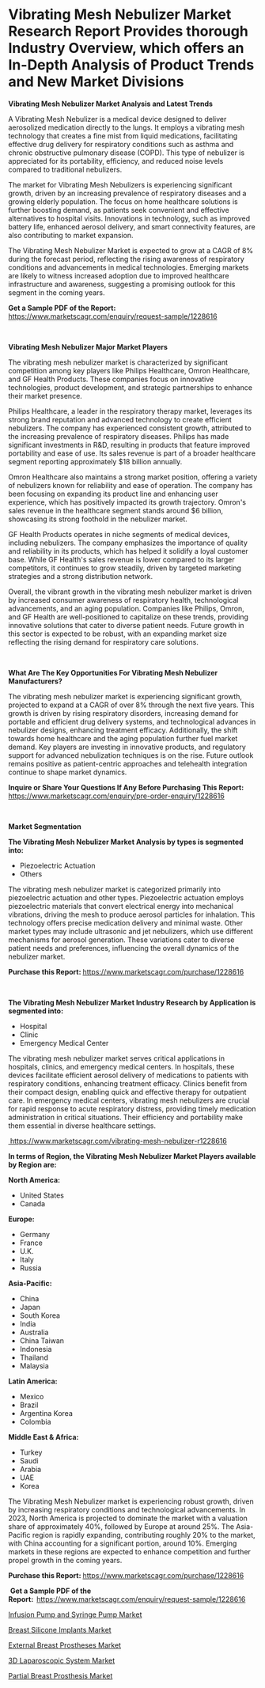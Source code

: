 <p><h1>Vibrating Mesh Nebulizer Market Research Report Provides thorough Industry Overview, which offers an In-Depth Analysis of Product Trends and New Market Divisions</h1></p><p><strong>Vibrating Mesh Nebulizer Market Analysis and Latest Trends</strong></p>
<p><p>A Vibrating Mesh Nebulizer is a medical device designed to deliver aerosolized medication directly to the lungs. It employs a vibrating mesh technology that creates a fine mist from liquid medications, facilitating effective drug delivery for respiratory conditions such as asthma and chronic obstructive pulmonary disease (COPD). This type of nebulizer is appreciated for its portability, efficiency, and reduced noise levels compared to traditional nebulizers.</p><p>The market for Vibrating Mesh Nebulizers is experiencing significant growth, driven by an increasing prevalence of respiratory diseases and a growing elderly population. The focus on home healthcare solutions is further boosting demand, as patients seek convenient and effective alternatives to hospital visits. Innovations in technology, such as improved battery life, enhanced aerosol delivery, and smart connectivity features, are also contributing to market expansion.</p><p>The Vibrating Mesh Nebulizer Market is expected to grow at a CAGR of 8% during the forecast period, reflecting the rising awareness of respiratory conditions and advancements in medical technologies. Emerging markets are likely to witness increased adoption due to improved healthcare infrastructure and awareness, suggesting a promising outlook for this segment in the coming years.</p></p>
<p><strong>Get a Sample PDF of the Report:&nbsp;</strong> <a href="https://www.marketscagr.com/enquiry/request-sample/1228616?utm_campaign=1905&utm_medium=2&utm_source=Github&utm_content=ia&utm_term=03032025&utm_id=vibrating-mesh-nebulizer">https://www.marketscagr.com/enquiry/request-sample/1228616</a></p>
<p>&nbsp;</p>
<p><strong>Vibrating Mesh Nebulizer Major Market Players</strong></p>
<p><p>The vibrating mesh nebulizer market is characterized by significant competition among key players like Philips Healthcare, Omron Healthcare, and GF Health Products. These companies focus on innovative technologies, product development, and strategic partnerships to enhance their market presence.</p><p>Philips Healthcare, a leader in the respiratory therapy market, leverages its strong brand reputation and advanced technology to create efficient nebulizers. The company has experienced consistent growth, attributed to the increasing prevalence of respiratory diseases. Philips has made significant investments in R&D, resulting in products that feature improved portability and ease of use. Its sales revenue is part of a broader healthcare segment reporting approximately $18 billion annually.</p><p>Omron Healthcare also maintains a strong market position, offering a variety of nebulizers known for reliability and ease of operation. The company has been focusing on expanding its product line and enhancing user experience, which has positively impacted its growth trajectory. Omron's sales revenue in the healthcare segment stands around $6 billion, showcasing its strong foothold in the nebulizer market.</p><p>GF Health Products operates in niche segments of medical devices, including nebulizers. The company emphasizes the importance of quality and reliability in its products, which has helped it solidify a loyal customer base. While GF Health's sales revenue is lower compared to its larger competitors, it continues to grow steadily, driven by targeted marketing strategies and a strong distribution network.</p><p>Overall, the vibrant growth in the vibrating mesh nebulizer market is driven by increased consumer awareness of respiratory health, technological advancements, and an aging population. Companies like Philips, Omron, and GF Health are well-positioned to capitalize on these trends, providing innovative solutions that cater to diverse patient needs. Future growth in this sector is expected to be robust, with an expanding market size reflecting the rising demand for respiratory care solutions.</p></p>
<p>&nbsp;</p>
<p><strong>What Are The Key Opportunities For Vibrating Mesh Nebulizer Manufacturers?</strong></p>
<p><p>The vibrating mesh nebulizer market is experiencing significant growth, projected to expand at a CAGR of over 8% through the next five years. This growth is driven by rising respiratory disorders, increasing demand for portable and efficient drug delivery systems, and technological advances in nebulizer designs, enhancing treatment efficacy. Additionally, the shift towards home healthcare and the aging population further fuel market demand. Key players are investing in innovative products, and regulatory support for advanced nebulization techniques is on the rise. Future outlook remains positive as patient-centric approaches and telehealth integration continue to shape market dynamics.</p></p>
<p><strong>Inquire or Share Your Questions If Any Before Purchasing This Report:</strong> <a href="https://www.marketscagr.com/enquiry/pre-order-enquiry/1228616?utm_campaign=1905&utm_medium=2&utm_source=Github&utm_content=ia&utm_term=03032025&utm_id=vibrating-mesh-nebulizer">https://www.marketscagr.com/enquiry/pre-order-enquiry/1228616</a></p>
<p>&nbsp;</p>
<p><strong>Market Segmentation</strong></p>
<p><strong>The Vibrating Mesh Nebulizer Market Analysis by types is segmented into:</strong></p>
<p><ul><li>Piezoelectric Actuation</li><li>Others</li></ul></p>
<p><p>The vibrating mesh nebulizer market is categorized primarily into piezoelectric actuation and other types. Piezoelectric actuation employs piezoelectric materials that convert electrical energy into mechanical vibrations, driving the mesh to produce aerosol particles for inhalation. This technology offers precise medication delivery and minimal waste. Other market types may include ultrasonic and jet nebulizers, which use different mechanisms for aerosol generation. These variations cater to diverse patient needs and preferences, influencing the overall dynamics of the nebulizer market.</p></p>
<p><strong>Purchase this Report:&nbsp;</strong><a href="https://www.marketscagr.com/purchase/1228616?utm_campaign=1905&utm_medium=2&utm_source=Github&utm_content=ia&utm_term=03032025&utm_id=vibrating-mesh-nebulizer">https://www.marketscagr.com/purchase/1228616</a></p>
<p>&nbsp;</p>
<p><strong>The Vibrating Mesh Nebulizer Market Industry Research by Application is segmented into:</strong></p>
<p><ul><li>Hospital</li><li>Clinic</li><li>Emergency Medical Center</li></ul></p>
<p><p>The vibrating mesh nebulizer market serves critical applications in hospitals, clinics, and emergency medical centers. In hospitals, these devices facilitate efficient aerosol delivery of medications to patients with respiratory conditions, enhancing treatment efficacy. Clinics benefit from their compact design, enabling quick and effective therapy for outpatient care. In emergency medical centers, vibrating mesh nebulizers are crucial for rapid response to acute respiratory distress, providing timely medication administration in critical situations. Their efficiency and portability make them essential in diverse healthcare settings.</p></p>
<p><a href="https://www.marketscagr.com/vibrating-mesh-nebulizer-r1228616?utm_campaign=1905&utm_medium=2&utm_source=Github&utm_content=ia&utm_term=03032025&utm_id=vibrating-mesh-nebulizer">&nbsp;https://www.marketscagr.com/vibrating-mesh-nebulizer-r1228616</a></p>
<p><strong>In terms of Region, the Vibrating Mesh Nebulizer Market Players available by Region are:</strong></p>
<p>
    <p> <strong> North America: </strong>
        <ul>
            <li>United States</li>
            <li>Canada</li>
        </ul>
        </p> 
    <p> <strong> Europe: </strong>
        <ul>
            <li>Germany</li>
            <li>France</li>
            <li>U.K.</li>
            <li>Italy</li>
            <li>Russia</li>
        </ul>
        </p> 
    <p> <strong> Asia-Pacific: </strong>
        <ul>
            <li>China</li>
            <li>Japan</li>
            <li>South Korea</li>
            <li>India</li>
            <li>Australia</li>
            <li>China Taiwan</li>
            <li>Indonesia</li>
            <li>Thailand</li>
            <li>Malaysia</li>
        </ul>
        </p> 
    <p> <strong> Latin America: </strong>
        <ul>
            <li>Mexico</li>
            <li>Brazil</li>
            <li>Argentina Korea</li>
            <li>Colombia</li>
        </ul>
        </p> 
    <p> <strong> Middle East & Africa: </strong>
        <ul>
            <li>Turkey</li>
            <li>Saudi</li>
            <li>Arabia</li>
            <li>UAE</li>
            <li>Korea</li>
        </ul>
    </p>
    </p>
<p><p>The Vibrating Mesh Nebulizer market is experiencing robust growth, driven by increasing respiratory conditions and technological advancements. In 2023, North America is projected to dominate the market with a valuation share of approximately 40%, followed by Europe at around 25%. The Asia-Pacific region is rapidly expanding, contributing roughly 20% to the market, with China accounting for a significant portion, around 10%. Emerging markets in these regions are expected to enhance competition and further propel growth in the coming years.</p></p>
<p><strong>Purchase this Report: </strong><a href="https://www.marketscagr.com/purchase/1228616?utm_campaign=1905&utm_medium=2&utm_source=Github&utm_content=ia&utm_term=03032025&utm_id=vibrating-mesh-nebulizer">https://www.marketscagr.com/purchase/1228616</a></p>
<p>&nbsp;<strong>Get a Sample PDF of the Report:&nbsp;&nbsp;</strong><a href="https://www.marketscagr.com/enquiry/request-sample/1228616?utm_campaign=1905&utm_medium=2&utm_source=Github&utm_content=ia&utm_term=03032025&utm_id=vibrating-mesh-nebulizer">https://www.marketscagr.com/enquiry/request-sample/1228616</a></p>
<p><strong></strong></p>
<p><p><a href="https://github.com/willjis/Market-Research-Report-List-1/blob/main/infusion-pump-and-syringe-pump-market.md?utm_campaign=1905&utm_medium=2&utm_source=Github&utm_content=ia&utm_term=03032025&utm_id=vibrating-mesh-nebulizer">Infusion Pump and Syringe Pump Market</a></p><p><a href="https://github.com/XavierTyler76/Market-Research-Report-List-1/blob/main/breast-silicone-implants-market.md?utm_campaign=1905&utm_medium=2&utm_source=Github&utm_content=ia&utm_term=03032025&utm_id=vibrating-mesh-nebulizer">Breast Silicone Implants Market</a></p><p><a href="https://github.com/mookiesville/Market-Research-Report-List-1/blob/main/external-breast-prostheses-market.md?utm_campaign=1905&utm_medium=2&utm_source=Github&utm_content=ia&utm_term=03032025&utm_id=vibrating-mesh-nebulizer">External Breast Prostheses Market</a></p><p><a href="https://github.com/ryanbell8967/Market-Research-Report-List-1/blob/main/3d-laparoscopic-system-market.md?utm_campaign=1905&utm_medium=2&utm_source=Github&utm_content=ia&utm_term=03032025&utm_id=vibrating-mesh-nebulizer">3D Laparoscopic System Market</a></p><p><a href="https://github.com/marlanamarvn/Market-Research-Report-List-1/blob/main/partial-breast-prosthesis-market.md?utm_campaign=1905&utm_medium=2&utm_source=Github&utm_content=ia&utm_term=03032025&utm_id=vibrating-mesh-nebulizer">Partial Breast Prosthesis Market</a></p></p>